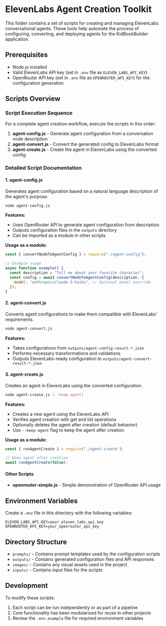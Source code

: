 # ElevenLabs Agent Creation Toolkit

This folder contains a set of scripts for creating and managing ElevenLabs conversational agents. These tools help automate the process of configuring, converting, and deploying agents for the KidBookBuilder application.

## Prerequisites

- Node.js installed
- Valid ElevenLabs API key (set in `.env` file as `ELEVEN_LABS_API_KEY`)
- OpenRouter API key (set in `.env` file as `OPENROUTER_API_KEY`) for the configuration generation

## Scripts Overview

### Script Execution Sequence

For a complete agent creation workflow, execute the scripts in this order:

1. **agent-config.js** - Generate agent configuration from a conversation node description
2. **agent-convert.js** - Convert the generated config to ElevenLabs format
3. **agent-create.js** - Create the agent in ElevenLabs using the converted config

### Detailed Script Documentation

#### 1. agent-config.js

Generates agent configuration based on a natural language description of the agent's purpose.

```bash
node agent-config.js
```

**Features:**

- Uses OpenRouter API to generate agent configuration from description
- Outputs configuration files in the `outputs` directory
- Can be imported as a module in other scripts

**Usage as a module:**

```javascript
const { convertNodeToAgentConfig } = require("./agent-config");

// Example usage
async function example() {
  const description = "Tell me about your favorite character";
  const config = await convertNodeToAgentConfig(description, {
    model: "anthropic/claude-3-haiku", // Optional model override
  });
}
```

#### 2. agent-convert.js

Converts agent configurations to make them compatible with ElevenLabs' requirements.

```bash
node agent-convert.js
```

**Features:**

- Takes configurations from `outputs/agent-config-result-*.json`
- Performs necessary transformations and validations
- Outputs ElevenLabs-ready configuration to `outputs/agent-convert-result-*.json`

#### 3. agent-create.js

Creates an agent in ElevenLabs using the converted configuration.

```bash
node agent-create.js [--keep-agent]
```

**Features:**

- Creates a new agent using the ElevenLabs API
- Verifies agent creation with get and list operations
- Optionally deletes the agent after creation (default behavior)
- Use `--keep-agent` flag to keep the agent after creation

**Usage as a module:**

```javascript
const { runAgentCreate } = require("./agent-create");

// Keep agent after creation
await runAgentCreate(false);
```

#### Other Scripts

- **openrouter-simple.js** - Simple demonstration of OpenRouter API usage

## Environment Variables

Create a `.env` file in this directory with the following variables:

```
ELEVEN_LABS_API_KEY=your_eleven_labs_api_key
OPENROUTER_API_KEY=your_openrouter_api_key
```

## Directory Structure

- `prompts/` - Contains prompt templates used by the configuration scripts
- `outputs/` - Contains generated configuration files and API responses
- `images/` - Contains any visual assets used in the project
- `inputs/` - Contains input files for the scripts

## Development

To modify these scripts:

1. Each script can be run independently or as part of a pipeline
2. Core functionality has been modularized for reuse in other projects
3. Review the `.env.example` file for required environment variables
